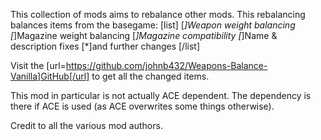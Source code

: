 This collection of mods aims to rebalance other mods.
This rebalancing balances items from the basegame:
[list]
[*]Weapon weight balancing
[*]Magazine weight balancing
[*]Magazine compatibility
[*]Name & description fixes
[*]and further changes
[/list]

Visit the [url=https://github.com/johnb432/Weapons-Balance-Vanilla]GitHub[/url] to get all the changed items.

This mod in particular is not actually ACE dependent. The dependency is there if ACE is used (as ACE overwrites some things otherwise).

Credit to all the various mod authors.
